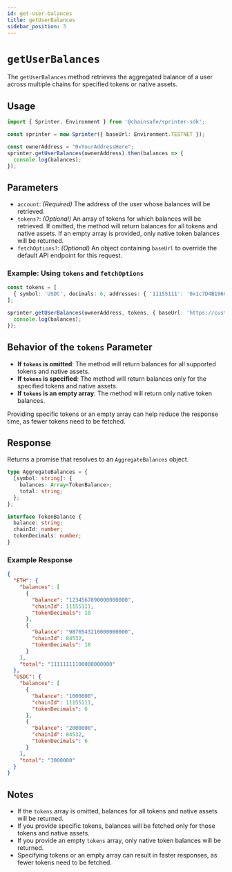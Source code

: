 ```yaml
---
id: get-user-balances
title: getUserBalances
sidebar_position: 3
---
```


# `getUserBalances`

The `getUserBalances` method retrieves the aggregated balance of a user across multiple chains for specified tokens or native assets.

## Usage

```typescript
import { Sprinter, Environment } from '@chainsafe/sprinter-sdk';

const sprinter = new Sprinter({ baseUrl: Environment.TESTNET });

const ownerAddress = "0xYourAddressHere";
sprinter.getUserBalances(ownerAddress).then(balances => {
  console.log(balances);
});
```

## Parameters

- `account`: *(Required)* The address of the user whose balances will be retrieved.
- `tokens?`: *(Optional)* An array of tokens for which balances will be retrieved. If omitted, the method will return balances for all tokens and native assets. If an empty array is provided, only native token balances will be returned.
- `fetchOptions?`: *(Optional)* An object containing `baseUrl` to override the default API endpoint for this request.

### Example: Using `tokens` and `fetchOptions`

```typescript
const tokens = [
  { symbol: 'USDC', decimals: 6, addresses: { '11155111': '0x1c7D4B196Cb0C7B01d743Fbc6116a902379C7238' } }
];

sprinter.getUserBalances(ownerAddress, tokens, { baseUrl: 'https://custom.api.url' }).then(balances => {
  console.log(balances);
});
```

## Behavior of the `tokens` Parameter

- **If `tokens` is omitted**: The method will return balances for all supported tokens and native assets.
- **If `tokens` is specified**: The method will return balances only for the specified tokens and native assets.
- **If `tokens` is an empty array**: The method will return only native token balances.

Providing specific tokens or an empty array can help reduce the response time, as fewer tokens need to be fetched.

## Response

Returns a promise that resolves to an `AggregateBalances` object.

```typescript
type AggregateBalances = {
  [symbol: string]: {
    balances: Array<TokenBalance>;
    total: string;
  };
};

interface TokenBalance {
  balance: string;
  chainId: number;
  tokenDecimals: number;
}
```

### Example Response

```json
{
  "ETH": {
    "balances": [
      {
        "balance": "1234567890000000000",
        "chainId": 11155111,
        "tokenDecimals": 18
      },
      {
        "balance": "9876543210000000000",
        "chainId": 84532,
        "tokenDecimals": 18
      }
    ],
    "total": "11111111100000000000"
  },
  "USDC": {
    "balances": [
      {
        "balance": "1000000",
        "chainId": 11155111,
        "tokenDecimals": 6
      },
      {
        "balance": "2000000",
        "chainId": 84532,
        "tokenDecimals": 6
      }
    ],
    "total": "3000000"
  }
}
```

## Notes

- If the `tokens` array is omitted, balances for all tokens and native assets will be returned.
- If you provide specific tokens, balances will be fetched only for those tokens and native assets.
- If you provide an empty `tokens` array, only native token balances will be returned.
- Specifying tokens or an empty array can result in faster responses, as fewer tokens need to be fetched.
